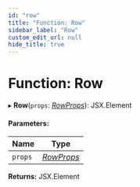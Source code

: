 ```yaml
---
id: "row"
title: "Function: Row"
sidebar_label: "Row"
custom_edit_url: null
hide_title: true
---
```


# Function: Row

▸ **Row**(`props`: [*RowProps*](../interfaces/rowprops.md)): JSX.Element

#### Parameters:

Name | Type |
------ | ------ |
`props` | [*RowProps*](../interfaces/rowprops.md) |

**Returns:** JSX.Element
